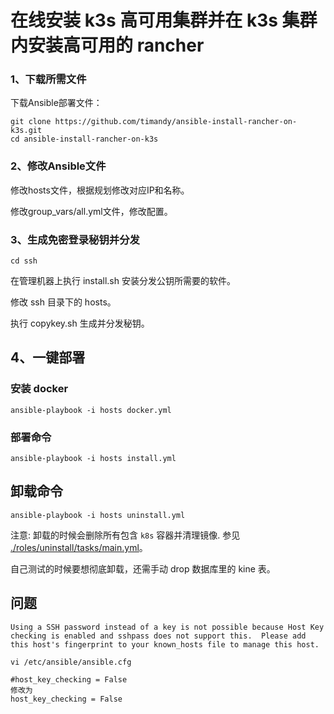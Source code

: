 # 在线安装 k3s 高可用集群并在 k3s 集群内安装高可用的 rancher
### 1、下载所需文件

下载Ansible部署文件：

```
git clone https://github.com/timandy/ansible-install-rancher-on-k3s.git
cd ansible-install-rancher-on-k3s
```

### 2、修改Ansible文件

修改hosts文件，根据规划修改对应IP和名称。

修改group_vars/all.yml文件，修改配置。

### 3、生成免密登录秘钥并分发

```
cd ssh
```
在管理机器上执行 install.sh 安装分发公钥所需要的软件。

修改 ssh 目录下的 hosts。

执行 copykey.sh 生成并分发秘钥。

## 4、一键部署

### 安装 docker
```
ansible-playbook -i hosts docker.yml
```

### 部署命令
```
ansible-playbook -i hosts install.yml
```

## 卸载命令
```
ansible-playbook -i hosts uninstall.yml
```

注意: 卸载的时候会删除所有包含 `k8s` 容器并清理镜像. 参见 [./roles/uninstall/tasks/main.yml](roles/uninstall/tasks/main.yml)。

自己测试的时候要想彻底卸载，还需手动 drop 数据库里的 kine 表。

## 问题
 ```
Using a SSH password instead of a key is not possible because Host Key checking is enabled and sshpass does not support this.  Please add this host's fingerprint to your known_hosts file to manage this host.

vi /etc/ansible/ansible.cfg

#host_key_checking = False
修改为
host_key_checking = False

```
